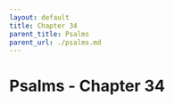 ```yaml
---
layout: default
title: Chapter 34
parent_title: Psalms
parent_url: ./psalms.md
---
```


# Psalms - Chapter 34
